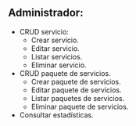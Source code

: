 ## Administrador:
- CRUD servicio:
    - Crear servicio.
    - Editar servicio.
    - Listar servicios.
    - Eliminar servicio.
- CRUD paquete de servicios.
    - Crear paquete de servicios.
    - Editar paquete de servicios.
    - Listar paquetes de servicios.
    - Eliminar paquete de servicios.
- Consultar estadísticas.
